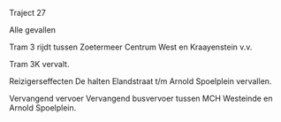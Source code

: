 Traject 27

Alle gevallen

Tram 3
rijdt tussen Zoetermeer Centrum West en Kraayenstein v.v.

Tram 3K
vervalt.

Reizigerseffecten
De halten Elandstraat t/m Arnold Spoelplein vervallen.

Vervangend vervoer
Vervangend busvervoer tussen MCH Westeinde en Arnold Spoelplein.
